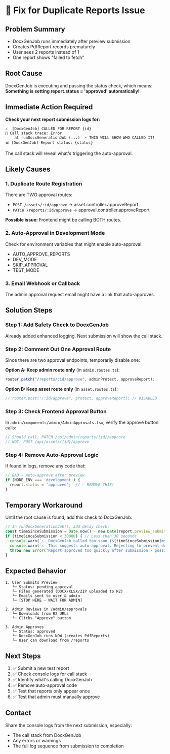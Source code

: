 # 🔧 Fix for Duplicate Reports Issue

## Problem Summary
- DocxGenJob runs immediately after preview submission
- Creates PdfReport records prematurely  
- User sees 2 reports instead of 1
- One report shows "failed to fetch"

## Root Cause
DocxGenJob is executing and passing the status check, which means:
**Something is setting report.status = 'approved' automatically!**

## Immediate Action Required

**Check your next report submission logs for:**
```
⚠️  [DocxGenJob] CALLED FOR REPORT {id}
📍 Call stack trace: Error
    at runDocxGenerationJob (...)  ← THIS WILL SHOW WHO CALLED IT!
📊 [DocxGenJob] Report status: {status}
```

The call stack will reveal what's triggering the auto-approval.

## Likely Causes

### 1. Duplicate Route Registration
There are TWO approval routes:
- `POST /assets/:id/approve` → asset.controller.approveReport
- `PATCH /reports/:id/approve` → approval.controller.approveReport

**Possible issue:** Frontend might be calling BOTH routes.

### 2. Auto-Approval in Development Mode
Check for environment variables that might enable auto-approval:
- AUTO_APPROVE_REPORTS
- DEV_MODE
- SKIP_APPROVAL
- TEST_MODE

### 3. Email Webhook or Callback
The admin approval request email might have a link that auto-approves.

## Solution Steps

### Step 1: Add Safety Check to DocxGenJob

Already added enhanced logging. Next submission will show the call stack.

### Step 2: Comment Out One Approval Route

Since there are two approval endpoints, temporarily disable one:

**Option A: Keep admin route only** (in `admin.routes.ts`):
```typescript
router.patch("/reports/:id/approve", adminProtect, approveReport);
```

**Option B: Keep asset route only** (in `asset.routes.ts`):
```typescript
// router.post("/:id/approve", protect, approveReport); // DISABLED
```

### Step 3: Check Frontend Approval Button

In `admin/components/admin/AdminApprovals.tsx`, verify the approve button calls:
```typescript
// Should call: PATCH /api/admin/reports/{id}/approve
// NOT: POST /api/assets/{id}/approve
```

### Step 4: Remove Auto-Approval Logic

If found in logs, remove any code that:
```typescript
// BAD - Auto-approve after preview
if (NODE_ENV === 'development') {
  report.status = 'approved';  // ← REMOVE THIS!
}
```

## Temporary Workaround

Until the root cause is found, add this check to DocxGenJob:

```typescript
// In runDocxGenerationJob(), add delay check:
const timeSinceSubmission = Date.now() - new Date(report.preview_submitted_at).getTime();
if (timeSinceSubmission < 30000) { // Less than 30 seconds
  console.warn(`⚠️  DocxGenJob called too soon (${timeSinceSubmission}ms after submission)`);
  console.warn(`⚠️  This suggests auto-approval. Rejecting to prevent duplicates.`);
  throw new Error('Report approved too quickly after submission - possible auto-approval bug');
}
```

## Expected Behavior

```
1. User Submits Preview
   └─ Status: pending_approval
   └─ Files generated (DOCX/XLSX/ZIP uploaded to R2)
   └─ Emails sent to user & admin
   └─ [STOP HERE - WAIT FOR ADMIN]

2. Admin Reviews in /admin/approvals  
   └─ Downloads from R2 URLs
   └─ Clicks "Approve" button
   
3. Admin Approves
   └─ Status: approved
   └─ DocxGenJob runs NOW (creates PdfReports)
   └─ User can download from /reports
```

## Next Steps

1. ✅ Submit a new test report
2. ✅ Check console logs for call stack
3. ✅ Identify what's calling DocxGenJob
4. ✅ Remove auto-approval code
5. ✅ Test that reports only appear once
6. ✅ Test that admin must manually approve

## Contact

Share the console logs from the next submission, especially:
- The call stack from DocxGenJob
- Any errors or warnings
- The full log sequence from submission to completion
